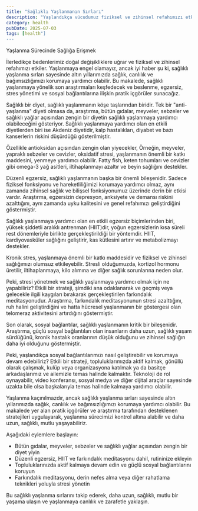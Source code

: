 ```yaml
---
title: "Sağlıklı Yaşlanmanın Sırları"
description: "Yaşlandıkça vücudumuz fiziksel ve zihinsel refahımızı etkileyen doğal değişikliklere uğrar. Yaşla..."
category: health
pubDate: 2025-07-03
tags: [health"]
---
```


Yaşlanma Sürecinde Sağlığa Erişmek

İlerledikçe bedenlerimiz doğal değişikliklere uğrar ve fiziksel ve zihinsel refahımızı etkiler. Yaşlanmaya engel olamayız, ancak iyi haber şu ki, sağlıklı yaşlanma sırları sayesinde altın yıllarımızda sağlık, canlılık ve bağımsızlığımızı korumaya yardımcı olabilir. Bu makalede, sağlıklı yaşlanmaya yönelik son araştırmaları keşfedecek ve beslenme, egzersiz, stres yönetimi ve sosyal bağlantılarına ilişkin pratik içgörüler sunacağız.

Sağlıklı bir diyet, sağlıklı yaşlanmanın köşe taşlarından biridir. Tek bir "anti-yaşlanma" diyeti olmasa da, araştırma, bütün gıdalar, meyveler, sebzeler ve sağlıklı yağlar açısından zengin bir diyetin sağlıklı yaşlanmaya yardımcı olabileceğini gösteriyor. Sağlıklı yaşlanmaya yardımcı olan en etkili diyetlerden biri ise Akdeniz diyetidir, kalp hastalıkları, diyabet ve bazı kanserlerin riskini düşürdüğü gösterilmiştir.

Özellikle antioksidan açısından zengin olan yiyecekler, Örneğin, meyveler, yapraklı sebzeler ve cevizler, oksidatif stresi, yaşlanmanın önemli bir katkı maddesini, yenmeye yardımcı olabilir. Fatty fish, keten tohumları ve cevizler gibi omega-3 yağ asitleri, iltihaplanmayı azaltır ve beyin sağlığını destekler.

Düzenli egzersiz, sağlıklı yaşlanmanın başka bir önemli bileşenidir. Sadece fiziksel fonksiyonu ve hareketliliğimizi korumaya yardımcı olmaz, aynı zamanda zihinsel sağlık ve bilişsel fonksiyonumuz üzerinde derin bir etkisi vardır. Araştırma, egzersizin depresyon, anksiyete ve demansı riskini azalttığını, aynı zamanda uyku kalitesini ve genel refahımızı geliştirdiğini göstermiştir.

Sağlıklı yaşlanmaya yardımcı olan en etkili egzersiz biçimlerinden biri, yüksek şiddetli aralıklı antrenman (HIIT)dir, yoğun egzersizlerin kısa süreli rest dönemleriyle birlikte gerçekleştirildiği bir yöntemdir. HIIT, kardiyovasküler sağlığını geliştirir, kas kütlesini artırır ve metabolizmayı destekler.

Kronik stres, yaşlanmaya önemli bir katkı maddesidir ve fiziksel ve zihinsel sağlığımızı olumsuz etkileyebilir. Stresli olduğumuzda, kortizol hormonu üretilir, iltihaplanmaya, kilo alımına ve diğer sağlık sorunlarına neden olur.

Peki, stresi yönetmek ve sağlıklı yaşlanmaya yardımcı olmak için ne yapabiliriz? Etkili bir strateji, şimdiki ana odaklanarak ve geçmiş veya gelecekle ilgili kaygıları bırakarak gerçekleştirilen farkındalık meditasyonudur. Araştırma, farkındalık meditasyonunun stresi azalttığını, ruh halini geliştirdiğini ve hatta hücresel yaşlanmanın bir göstergesi olan telomeraz aktivitesini artırdığını göstermiştir.

Son olarak, sosyal bağlantılar, sağlıklı yaşlanmanın kritik bir bileşenidir. Araştırma, güçlü sosyal bağlantıları olan insanların daha uzun, sağlıklı yaşam sürdüğünü, kronik hastalık oranlarının düşük olduğunu ve zihinsel sağlığın daha iyi olduğunu göstermiştir.

Peki, yaşlandıkça sosyal bağlantılarımızı nasıl geliştirebilir ve korumaya devam edebiliriz? Etkili bir strateji, topluluklarımızda aktif kalmak, gönüllü olarak çalışmak, kulüp veya organizasyona katılmak ya da basitçe arkadaşlarımız ve ailemizle temas halinde kalmaktır. Teknoloji de rol oynayabilir, video konferansı, sosyal medya ve diğer dijital araçlar sayesinde uzakta bile olsa başkalarıyla temas halinde kalmaya yardımcı olabilir.

Yaşlanma kaçınılmazdır, ancak sağlıklı yaşlanma sırları sayesinde altın yıllarımızda sağlık, canlılık ve bağımsızlığımızı korumaya yardımcı olabilir. Bu makalede yer alan pratik içgörüler ve araştırma tarafından desteklenen stratejileri uygulayarak, yaşlanma sürecimizi kontrol altına alabilir ve daha uzun, sağlıklı, mutlu yaşayabiliriz.

Aşağıdaki eylemlere başlayın:

* Bütün gıdalar, meyveler, sebzeler ve sağlıklı yağlar açısından zengin bir diyet yiyin
* Düzenli egzersiz, HIIT ve farkındalık meditasyonu dahil, rutininize ekleyin
* Topluluklarınızda aktif kalmaya devam edin ve güçlü sosyal bağlantılarını koruyun
* Farkındalık meditasyonu, derin nefes alma veya diğer rahatlama teknikleri yoluyla stresi yönetin

Bu sağlıklı yaşlanma sırlarını takip ederek, daha uzun, sağlıklı, mutlu bir yaşama ulaşın ve yaşlanmaya canlılık ve zarafetle yaklaşın.